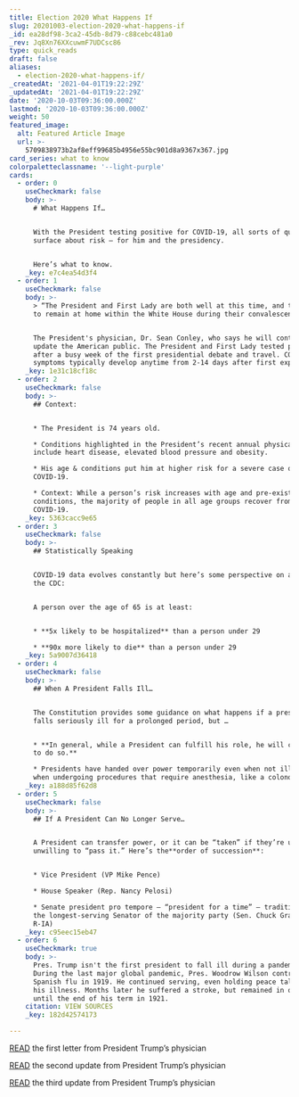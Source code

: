 ```yaml
---
title: Election 2020 What Happens If
slug: 20201003-election-2020-what-happens-if
_id: ea28df98-3ca2-45db-8d79-c88cebc481a0
_rev: Jq8Xn76XXcuwmF7UDCsc86
type: quick_reads
draft: false
aliases:
  - election-2020-what-happens-if/
_createdAt: '2021-04-01T19:22:29Z'
_updatedAt: '2021-04-01T19:22:29Z'
date: '2020-10-03T09:36:00.000Z'
lastmod: '2020-10-03T09:36:00.000Z'
weight: 50
featured_image:
  alt: Featured Article Image
  url: >-
    5709838973b2af8eff99685b4956e55bc901d8a9367x367.jpg
card_series: what to know
colorpaletteclassname: '--light-purple'
cards:
  - order: 0
    useCheckmark: false
    body: >-
      # What Happens If…


      With the President testing positive for COVID-19, all sorts of questions
      surface about risk — for him and the presidency.


      Here’s what to know.
    _key: e7c4ea54d3f4
  - order: 1
    useCheckmark: false
    body: >-
      > “The President and First Lady are both well at this time, and they plan
      to remain at home within the White House during their convalescence.”


      The President's physician, Dr. Sean Conley, who says he will continue to
      update the American public. The President and First Lady tested positive
      after a busy week of the first presidential debate and travel. COVID-19
      symptoms typically develop anytime from 2-14 days after first exposure.
    _key: 1e31c18cf18c
  - order: 2
    useCheckmark: false
    body: >-
      ## Context:


      * The President is 74 years old.

      * Conditions highlighted in the President’s recent annual physical exams
      include heart disease, elevated blood pressure and obesity.

      * His age & conditions put him at higher risk for a severe case of
      COVID-19.

      * Context: While a person’s risk increases with age and pre-existing
      conditions, the majority of people in all age groups recover from
      COVID-19.
    _key: 5363cacc9e65
  - order: 3
    useCheckmark: false
    body: >-
      ## Statistically Speaking


      COVID-19 data evolves constantly but here’s some perspective on age from
      the CDC:


      A person over the age of 65 is at least:


      * **5x likely to be hospitalized** than a person under 29

      * **90x more likely to die** than a person under 29
    _key: 5a9007d36418
  - order: 4
    useCheckmark: false
    body: >-
      ## When A President Falls Ill…


      The Constitution provides some guidance on what happens if a president
      falls seriously ill for a prolonged period, but …


      * **In general, while a President can fulfill his role, he will continue
      to do so.**

      * Presidents have handed over power temporarily even when not ill, i.e.
      when undergoing procedures that require anesthesia, like a colonoscopy.
    _key: a188d85f62d8
  - order: 5
    useCheckmark: false
    body: >-
      ## If A President Can No Longer Serve…


      A President can transfer power, or it can be “taken” if they’re unable /
      unwilling to “pass it.” Here’s the**order of succession**:


      * Vice President (VP Mike Pence)

      * House Speaker (Rep. Nancy Pelosi)

      * Senate president pro tempore – “president for a time” – traditionally
      the longest-serving Senator of the majority party (Sen. Chuck Grassley,
      R-IA)
    _key: c95eec15eb47
  - order: 6
    useCheckmark: true
    body: >-
      Pres. Trump isn't the first president to fall ill during a pandemic.
      During the last major global pandemic, Pres. Woodrow Wilson contracted
      Spanish flu in 1919. He continued serving, even holding peace talks during
      his illness. Months later he suffered a stroke, but remained in office
      until the end of his term in 1921.
    citation: VIEW SOURCES
    _key: 182d42574173

---
```

[READ](memofrompresidentsphysician.png) the first letter from President Trump’s physician

[READ](https://twitter.com/PressSec/status/1312122950133272576/photo/1) the second update from President Trump’s physician

[READ](https://twitter.com/PressSec/status/1312234451657805824/photo/1) the third update from President Trump’s physician
